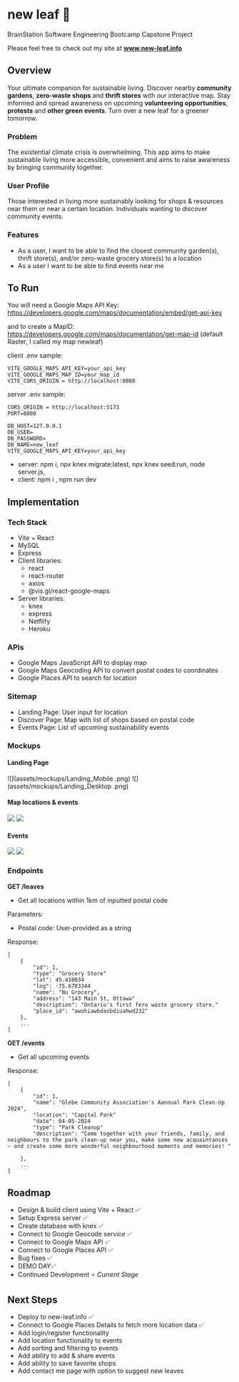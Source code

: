 # new leaf :leaves:

BrainStation Software Engineering Bootcamp Capstone Project

Please feel free to check out my site at **www.new-leaf.info**

## Overview

Your ultimate companion for sustainable living. Discover nearby **community gardens**, **zero-waste shops** and **thrift stores** with our interactive map. Stay informed and spread awareness on upcoming **volunteering opportunities**, **protests** and **other green events**. Turn over a new leaf for a greener tomorrow.

### Problem

The existential climate crisis is overwhelming. This app aims to make sustainable living more accessible, convenient and aims to raise awareness by bringing community together.

### User Profile

Those interested in living more sustainably looking for shops & resources near them or near a certain location. Individuals wanting to discover community events.

### Features

- As a user, I want to be able to find the closest community garden(s), thrift store(s), and/or zero-waste grocery store(s) to a location
- As a user I want to be able to find events near me

## To Run

You will need a Google Maps API Key:
https://developers.google.com/maps/documentation/embed/get-api-key

and to create a MapID:
https://developers.google.com/maps/documentation/get-map-id
(default Raster, I called my map newleaf)

client .env sample:

```
VITE_GOOGLE_MAPS_API_KEY=your_api_key
VITE_GOOGLE_MAPS_MAP_ID=your_map_id
VITE_CORS_ORIGIN = http://localhost:8080
```

server .env sample:

```
CORS_ORIGIN = http://localhost:5173
PORT=8080

DB_HOST=127.0.0.1
DB_USER=
DB_PASSWORD=
DB_NAME=new_leaf
VITE_GOOGLE_MAPS_API_KEY=your_api_key
```

- server: npm i, npx knex migrate:latest, npx knex seed:run, node server.js,
- client: npm i , npm run dev

## Implementation

### Tech Stack

- Vite + React
- MySQL
- Express
- Client libraries:
  - react
  - react-router
  - axios
  - @vis.gl/react-google-maps
- Server libraries:
  - knex
  - express
  - Netflify
  - Heroku

### APIs

- Google Maps JavaScript API to display map
- Google Maps Geocoding API to convert postal codes to coordinates
- Google Places API to search for location

### Sitemap

- Landing Page: User input for location
- Discover Page: Map with list of shops based on postal code
- Events Page: List of upcoming sustainability events

### Mockups

#### Landing Page

![](assets/mockups/Landing_Mobile
.png)
![](assets/mockups/Landing_Desktop
.png)

#### Map locations & events

![](assets/mockups/Discover_Mobile.png)
![](assets/mockups/Discover_Desktop.png)

#### Events

![](assets/mockups/Events_Mobile.png)
![](assets/mockups/Events_Desktop.png)

### Endpoints

**GET /leaves**

- Get all locations within 1km of inputted postal code

Parameters:

- Postal code: User-provided as a string

Response:

```
[
    {
        "id": 1,
        "type": "Grocery Store"
        "lat": 45.410034
        "lng": -75.6783344
        "name": "Nu Grocery",
        "address": "143 Main St, Ottawa"
        "description": "Ontario's first fero waste grocery store."
        "place_id": "awohiawbdasbdiuahwd232"
    },
    ...
]
```

**GET /events**

- Get all upcoming events

Response:

```
[
    {
        "id": 1,
        "name": "Glebe Community Association's Aannual Park Clean-Up 2024",
        "location": "Capital Park"
        "date": 04-05-2024
        "type": "Park Cleanup"
        "description": "Come together with your friends, family, and neighbours to the park clean-up near you, make some new acquaintances  – and create some more wonderful neighbourhood moments and memories! "

    },
    ...
]
```

## Roadmap

- Design & build client using Vite + React :white_check_mark:
- Setup Express server :white_check_mark:
- Create database with knex :white_check_mark:
- Connect to Google Geocode service :white_check_mark:
- Connect to Google Maps API :white_check_mark:
- Connect to Google Places API :white_check_mark:
- Bug fixes :white_check_mark:
- DEMO DAY:white_check_mark:
- Continued Development :star: _Current Stage_

## Next Steps

- Deploy to new-leaf.info :white_check_mark:
- Connect to Google Places Details to fetch more location data :white_check_mark:
- Add login/register functionality
- Add location functionality to events
- Add sorting and filtering to events
- Add ability to add & share events
- Add ability to save favorite shops
- Add contact me page with option to suggest new leaves
